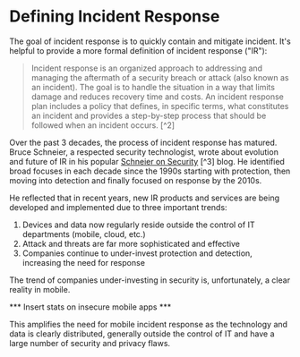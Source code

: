 # Defining Incident Response

The goal of incident response is to quickly contain and mitigate incident. It's helpful to provide a more formal definition of incident response ("IR"):

>Incident response is an organized approach to addressing and managing the aftermath of a security breach or attack (also known as an incident). The goal is to handle the situation in a way that limits damage and reduces recovery time and costs. An incident response plan includes a policy that defines, in specific terms, what constitutes an incident and provides a step-by-step process that should be followed when an incident occurs. [^2]

Over the past 3 decades, the process of incident response has matured. Bruce Schneier, a respected security technologist, wrote about evolution and future of IR in his popular [Schneier on Security](https://www.schneier.com/blog/archives/2014/11/the_future_of_i.html) [^3] blog. He identified broad focuses in each decade since the 1990s starting with protection, then moving into detection and finally focused on response by the 2010s.

He reflected that in recent years, new IR products and services are being developed and implemented due to three important trends:

1. Devices and data now regularly reside outside the control of IT departments (mobile, cloud, etc.)
2. Attack and threats are far more sophisticated and effective
3. Companies continue to under-invest protection and detection, increasing the need for response

The trend of companies under-investing in security is, unfortunately, a clear reality in mobile.

*** Insert stats on insecure mobile apps ***

This amplifies the need for mobile incident response as the technology and data is clearly distributed, generally outside the control of IT and have a large number of security and privacy flaws.
